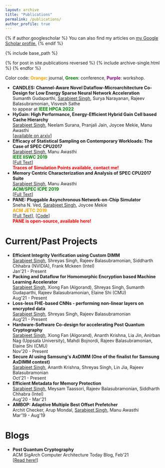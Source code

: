```yaml
---
layout: archive
title: "Publications"
permalink: /publications/
author_profile: true
---
```


{% if author.googlescholar %}
  You can also find my articles on <u><a href="https://scholar.google.co.in/citations?user=yymAYRoAAAAJ&hl=en">my Google Scholar profile</a>.</u>
{% endif %}

{% include base_path %}

{% for post in site.publications reversed %}
  {% include archive-single.html %}
{% endfor %}

Color code: <span style="color:orange">**Orange**</span>: journal, <span style="color:green">**Green**</span>: conference, <span style="color:purple">**Purple**</span>: workshop.
- **CANDLES: Channel-Aware Novel Dataflow-Microarchitecture Co-Design for Low Energy Sparse Neural Network Acceleration**  
Sumanth Gudaparthi, <span style="text-decoration:underline">Sarabjeet Singh</span>, Surya Narayanan, Rajeev Balasubramonian, Visvesh Sathe  
to appear at <span style="color:green">**IEEE HPCA 2022**</span> 
- **HyGain: High Performance, Energy-Efficient Hybrid Gain Cell based Cache Hierarchy**  
<span style="text-decoration:underline">Sarabjeet Singh</span>, Neelam Surana, Pranjali Jain, Joycee Mekie, Manu Awasthi  
\[[available on arxiv](https://arxiv.org/abs/2110.01208)\] 
- **Efficacy of Statistical Sampling on Contemporary Workloads: The Case of SPEC CPU2017**  
<span style="text-decoration:underline">Sarabjeet Singh</span>, Manu Awasthi  
<span style="color:green">**IEEE IISWC 2019**</span>   
\[[Full Text](https://sarabjeetsingh007.github.io/files/iiswc19.pdf)\]  
<span style="color:red">**Traces of Simulation Points available, contact me!**</span>
- **Memory Centric Characterization and Analysis of SPEC CPU2017 Suite**  
<span style="text-decoration:underline">Sarabjeet Singh</span>, Manu Awasthi  
<span style="color:green">**ACM/SPEC ICPE 2019**</span>   
\[[Full Text](https://sarabjeetsingh007.github.io/files/icpe19.pdf)\]
- **PANE: Pluggable Asynchronous Network-on-Chip Simulator**  
Sneha N. Ved, <span style="text-decoration:underline">Sarabjeet Singh</span>, Joycee Mekie  
<span style="color:orange">**ACM JETC 2019**</span>   
\[[Full Text](https://sarabjeetsingh007.github.io/files/jetc19.pdf)\], \[[Code](https://github.com/sarabjeetsingh007/PANE)\]  
<span style="color:red">**PANE is open-source, available here!**</span>

Current/Past Projects
======
- **Efficient Integrity Verification using Custom DIMM**  
<span style="text-decoration:underline">Sarabjeet Singh</span>, Shreyas Singh, Rajeev Balasubramonian, Siddharth Chhabra (NVIDIA), Frank Mckeen (Intel)  
Jan'21 - Present
- **Packing and Dataflow for Homomorphic Encryption based Machine Learning Accelerator**  
<span style="text-decoration:underline">Sarabjeet Singh</span>, Xiong Fan (Algorand), Shreyas Singh, Sumanth Gudaparthi, Rajeev Balasubramonian, Elaine Shi (CMU)  
Aug'21 - Present
- **Loss-less FHE-based CNNs - performing non-linear layers on encrypted data**  
<span style="text-decoration:underline">Sarabjeet Singh</span>, Shreyas Singh, Rajeev Balasubramonian  
Aug'21 - Present
- **Hardware-Software Co-design for accelerating Post Quantum Cryptography**  
<span style="text-decoration:underline">Sarabjeet Singh</span>, Xiong Fan (Algorand), Ananth Krishna, Lia Jin, Anirban Nag (Uppsala University), 
Mahdi Bojnordi, Rajeev Balasubramonian, Elaine Shi (CMU)  
Nov'20 - Present
- **Secure AI using Samsung's AxDIMM (One of the finalist for Samsung AxDIMM contest)**  
<span style="text-decoration:underline">Sarabjeet Singh</span>, Ananth Krishna, Shreyas Singh, Lin Jia, Rajeev Balasubramonian  
Oct'21 - Present
- **Efficient Metadata for Memory Protection**  
<span style="text-decoration:underline">Sarabjeet Singh</span>, Meysam Taassori, Rajeev Balasubramonian, Siddharth Chhabra (Intel)  
Aug'20 - Mar'21
- **AMBOP: Adaptive Multiple Best Offset Prefetcher**  
Archit Checker, Arup Mondal, <span style="text-decoration:underline">Sarabjeet Singh</span>, Manu Awasthi  
Mar'19 - Aug'19

Blogs
======
- **Post Quantum Cryptography**  
ACM SigArch Computer Architecture Today Blog, Feb'21  
\[[Read here!](https://www.sigarch.org/post-quantum-cryptography/)\]